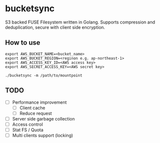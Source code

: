 # bucketsync

S3 backed FUSE Filesystem written in Golang.
Supports compression and deduplication, secure with client side encryption.

## How to use

~~~
export AWS_BUCKET_NAME=<bucket_name>
export AWS_BUCKET_REGION=<reginon e.g. ap-northeast-1>
export AWS_ACCESS_KEY_ID=<AWS access key>
export AWS_SECRET_ACCESS_KEY=<AWS secret key>

./bucketsync -m /path/to/mountpoint
~~~

## TODO

- [ ] Performance improvement
  - [ ] Client cache
  - [ ] Reduce request
- [ ] Server side garbage collection
- [ ] Access control
- [ ] Stat FS / Quota
- [ ] Multi clients support (locking)
